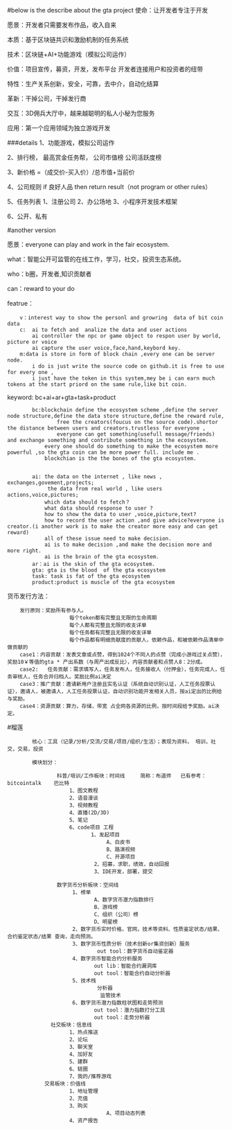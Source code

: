 #below is the describe about the gta project
使命：让开发者专注于开发

愿景：开发者只需要发布作品，收入自来 

本质：基于区块链共识和激励机制的任务系统 

技术：区块链+AI+功能游戏（模拟公司运作）

价值：项目宣传，募资，开发，发布平台 开发者连接用户和投资者的纽带 

特性：生产关系创新，安全，可靠，去中介，自动化结算 

革新：干掉公司，干掉发行商 

交互：3D佣兵大厅中，越来越聪明的私人小秘为您服务 

应用：第一个应用领域为独立游戏开发

###details
1、功能游戏，模拟公司运作
    
2、排行榜，
        最高赏金任务帮，
        公司市值榜
        公司活跃度榜
        
3、新价格 =（成交价-买入价）/总市值+当前价

4、公司规则
        if 良好人品 then  return result（not program or other rules）
        
5、任务列表
        1、注册公司
        2、办公场地
        3、小程序开发技术框架
        
6、公开、私有

#another version

愿景：everyone can play and work in the fair ecosystem.

what：智能公开可监管的在线工作，学习，社交，投资生态系统。

who：b圈，开发者,知识贡献者

can：reward to your do

featrue：

        v：interest way to show the personl and growring  data of bit coin data
        c:  ai to fetch and  analize the data and user actions
            ai controller the npc or game object to respon user by world, picture or voice
            ai capture the user voice,face,hand,keybord key.
        m:data is store in form of block chain ,every one can be server node.   
            i do is just write the source code on github.it is free to use for every one ,
            i just have the token in this system,mey be i can earn much tokens at the start priord on the same rule,like bit coin.
keyword:    bc+ai+ar+gta+task+product

            bc:blockchain define the ecosystem scheme ,define the server node structure,define the data store structure,define the reward rule,
                    free the creators(foucus on the source code).shortor the distance between users and creators.trustless for everyone ,
                    everyone can get something(usefull message/friends) and exchange something and contribute something in the ecosystem.
                every one should do something to make the ecosystem more powerful ,so the gta coin can be more power full. include me .
                blockchian is the the bones of the gta ecosystem.
                

            ai: the data on the internet , like news , exchanges,govement,projects;
                 the data from real world , like users actions,voice,pictures;
                which data should to fetch？
                what data should response to user ?
                how to show the data to user ,voice,picture,text?
                how to record the user action ,and give advice?everyone is creator.(i another work is to make the creator more easy and can get reward)
                all of these issue need to make decision.
                ai is to make decision ,and make the decision more and more right.
                ai is the brain of the gta ecosystem.
            ar：ai is the skin of the gta ecosystem.
            gta: gta is the blood  of the gta ecosystem
            task: task is fat of the gta ecosystem
            product:product is muscle of the gta ecosystem
货币发行方法：

        发行原则：奖励所有参与人。
                        每个token都有完整且无限的生命周期
                        每个人都有完整且无限的收支详单
                        每个任务都有完整且无限的收支详单
                        每个作品都有明细贡献度的贡献人，依赖作品，和被依赖作品清单中做贡献的
        case1：内容贡献：发表文章或点赞，得到1024个不同人的点赞（完成小游戏过关点赞），奖励10￥等值的gta * 产出系数（与周产出成反比），内容贡献者和点赞人8：2分成。
        case2:   任务贡献：需求填写人，任务发布人，任务接收人（付押金），任务完成人，任务审核人，任务合并归档人。奖励比例ai决定
        case3：推广贡献：邀请新用户注册且实名认证（系统自动识别认证，人工任务投票认证），邀请人，被邀请人，人工任务投票认证，自动识别功能开发相关人员，按ai定出的比例给与奖励。
        case4：资源贡献：算力，存储，带宽 占全网各资源的比例，按时间段给予奖励。ai决定。
        
#榴莲

            核心：工具（记录/分析/交流/交易/项目/组织/生活）；表现为资料， 培训，社交，交易，投资
            
            模块划分：
            
                    科普/培训/工作板块：时间线     简称：布道师   已有参考： bitcointalk    巴比特
                        1、图文教程
                        2、语音漫谈
                        3、视频教程
                        4、直播(2D/3D)
                        5、笔记
                        6、code项目 工程
                               1、发起项目
                                    A、白皮书
                                    B、路演视频
                                    C、开源项目  
                                2、招募，求职，绩效，自动回报
                                3、IDE开发，部署，提交

                    数字货币分析板块：空间线
                         1、榜单
                                A、数字货币潜力指数排行
                                B、游戏榜
                                C、组织（公司）榜
                                D、明星榜
                         2、数字货币实时价格，官网，技术等资料、性质鉴定状态/结果、合约鉴定状态/结果 查询，走向预测。
                         3、数字货币性质分析（技术创新or集资创新）服务
                                 out tool：数字货币自动鉴定器
                         4、数字货币智能合约分析服务
                                out lib：智能合约漏洞库
                                out tool：智能合约自动分析器
                         5、技术栈
                                 分析器  
                                  监管技术
                         6、数字货币潜力指数柱状图和走势预测
                                out tool：潜力指数打分工具
                                out tool：走势分析器
                  社交板块：信息线
                        1、热点推送
                        2、论坛
                        3、聊天室
                        4、加好友
                        5、建群
                        6、链圈
                        7、我的/推荐游戏
                交易板块：价值线
                        1、地址管理
                        2、充值
                        3、购买
                                    A、项目动态列表
                        4、资产报告
            
                



